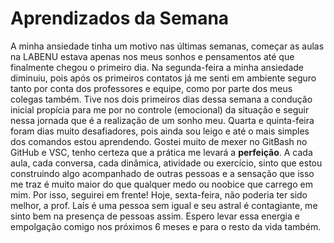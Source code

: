 # Aprendizados da Semana

A minha ansiedade tinha um motivo nas últimas semanas, começar as aulas na LABENU estava apenas nos meus sonhos e pensamentos até que finalmente chegou o primeiro dia. Na segunda-feira a minha ansiedade diminuiu, pois após os primeiros contatos já me senti em ambiente seguro tanto por conta dos professores e equipe, como por parte dos meus colegas também. Tive nos dois primeiros dias dessa semana a condução inicial propícia para me por no controle (emocional) da situação e seguir nessa jornada que é a realização de um sonho meu. Quarta e quinta-feira foram dias muito desafiadores, pois ainda sou leigo e até o mais simples dos comandos estou aprendendo. Gostei muito de mexer no GitBash no GitHub e VSC, tenho certeza que a prática me levará a **perfeição**. A cada aula, cada conversa, cada dinâmica, atividade ou exercício, sinto que estou construindo algo acompanhado de outras pessoas e a sensação que isso me traz é muito maior do que qualquer medo ou noobice que carrego em mim. Por isso, seguirei em frente! Hoje, sexta-feira, não poderia ter sido melhor, a prof. Laís é uma pessoa sem igual e seu astral é contagiante, me sinto bem na presença de pessoas assim. Espero levar essa energia e empolgação comigo nos próximos 6 meses e para o resto da vida também.
